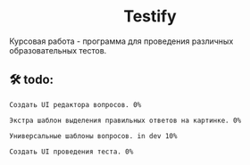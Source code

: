 <h1 align="center" id="title">Testify</h1>

<p id="description">Курсовая работа - программа для проведения различных образовательных тестов.</p>

<h2>🛠️ todo:</h2>

```
Создать UI редактора вопросов. 0%
```

```
Экстра шаблон выделения правильных ответов на картинке. 0%
```

```
Универсальные шаблоны вопросов. in dev 10%
```

```
Создать UI проведения теста. 0%
```
